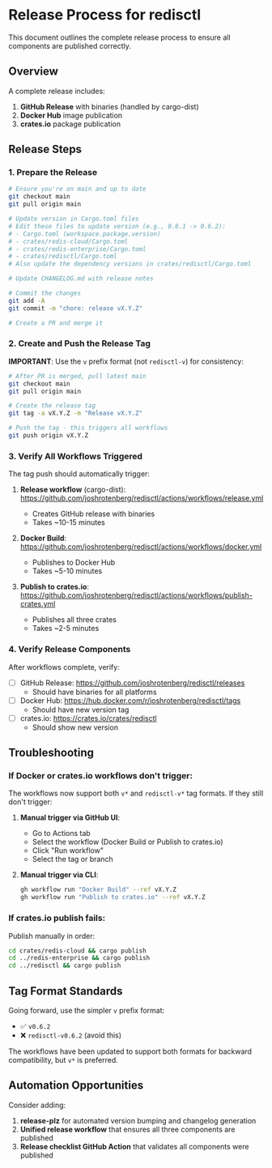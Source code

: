 # Release Process for redisctl

This document outlines the complete release process to ensure all components are published correctly.

## Overview

A complete release includes:
1. **GitHub Release** with binaries (handled by cargo-dist)
2. **Docker Hub** image publication
3. **crates.io** package publication

## Release Steps

### 1. Prepare the Release

```bash
# Ensure you're on main and up to date
git checkout main
git pull origin main

# Update version in Cargo.toml files
# Edit these files to update version (e.g., 0.6.1 -> 0.6.2):
# - Cargo.toml (workspace.package.version)
# - crates/redis-cloud/Cargo.toml
# - crates/redis-enterprise/Cargo.toml
# - crates/redisctl/Cargo.toml
# Also update the dependency versions in crates/redisctl/Cargo.toml

# Update CHANGELOG.md with release notes

# Commit the changes
git add -A
git commit -m "chore: release vX.Y.Z"

# Create a PR and merge it
```

### 2. Create and Push the Release Tag

**IMPORTANT**: Use the `v` prefix format (not `redisctl-v`) for consistency:

```bash
# After PR is merged, pull latest main
git checkout main
git pull origin main

# Create the release tag
git tag -a vX.Y.Z -m "Release vX.Y.Z"

# Push the tag - this triggers all workflows
git push origin vX.Y.Z
```

### 3. Verify All Workflows Triggered

The tag push should automatically trigger:

1. **Release workflow** (cargo-dist): https://github.com/joshrotenberg/redisctl/actions/workflows/release.yml
   - Creates GitHub release with binaries
   - Takes ~10-15 minutes

2. **Docker Build**: https://github.com/joshrotenberg/redisctl/actions/workflows/docker.yml
   - Publishes to Docker Hub
   - Takes ~5-10 minutes

3. **Publish to crates.io**: https://github.com/joshrotenberg/redisctl/actions/workflows/publish-crates.yml
   - Publishes all three crates
   - Takes ~2-5 minutes

### 4. Verify Release Components

After workflows complete, verify:

- [ ] GitHub Release: https://github.com/joshrotenberg/redisctl/releases
  - Should have binaries for all platforms
- [ ] Docker Hub: https://hub.docker.com/r/joshrotenberg/redisctl/tags
  - Should have new version tag
- [ ] crates.io: https://crates.io/crates/redisctl
  - Should show new version

## Troubleshooting

### If Docker or crates.io workflows don't trigger:

The workflows now support both `v*` and `redisctl-v*` tag formats. If they still don't trigger:

1. **Manual trigger via GitHub UI**:
   - Go to Actions tab
   - Select the workflow (Docker Build or Publish to crates.io)
   - Click "Run workflow"
   - Select the tag or branch

2. **Manual trigger via CLI**:
   ```bash
   gh workflow run "Docker Build" --ref vX.Y.Z
   gh workflow run "Publish to crates.io" --ref vX.Y.Z
   ```

### If crates.io publish fails:

Publish manually in order:
```bash
cd crates/redis-cloud && cargo publish
cd ../redis-enterprise && cargo publish  
cd ../redisctl && cargo publish
```

## Tag Format Standards

Going forward, use the simpler `v` prefix format:
- ✅ `v0.6.2`
- ❌ `redisctl-v0.6.2` (avoid this)

The workflows have been updated to support both formats for backward compatibility, but `v*` is preferred.

## Automation Opportunities

Consider adding:
1. **release-plz** for automated version bumping and changelog generation
2. **Unified release workflow** that ensures all three components are published
3. **Release checklist GitHub Action** that validates all components were published